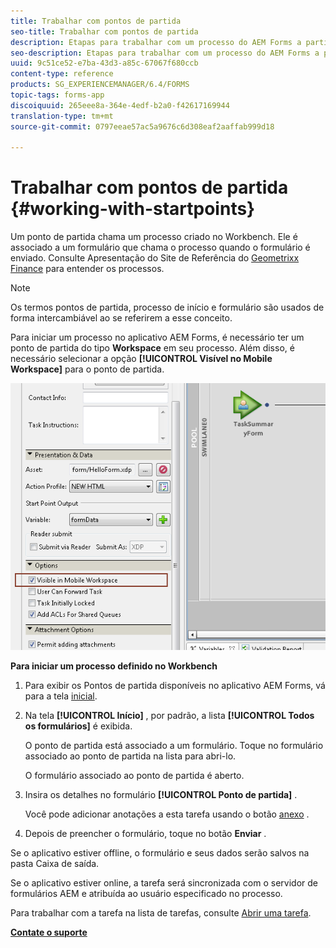 ```yaml
---
title: Trabalhar com pontos de partida
seo-title: Trabalhar com pontos de partida
description: Etapas para trabalhar com um processo do AEM Forms a partir do dispositivo móvel definido no Workbench.
seo-description: Etapas para trabalhar com um processo do AEM Forms a partir do dispositivo móvel definido no Workbench.
uuid: 9c51ce52-e7ba-43d3-a85c-67067f680ccb
content-type: reference
products: SG_EXPERIENCEMANAGER/6.4/FORMS
topic-tags: forms-app
discoiquuid: 265eee8a-364e-4edf-b2a0-f42617169944
translation-type: tm+mt
source-git-commit: 0797eeae57ac5a9676c6d308eaf2aaffab999d18

---
```



# Trabalhar com pontos de partida {#working-with-startpoints}

Um ponto de partida chama um processo criado no Workbench. Ele é associado a um formulário que chama o processo quando o formulário é enviado. Consulte Apresentação do Site de Referência do [Geometrixx Finance](/help/forms/using/finance-reference-site-walkthrough.md) para entender os processos.

>[!NOTE]
>
>Os termos pontos de partida, processo de início e formulário são usados de forma intercambiável ao se referirem a esse conceito.

Para iniciar um processo no aplicativo AEM Forms, é necessário ter um ponto de partida do tipo **Workspace** em seu processo. Além disso, é necessário selecionar a opção **[!UICONTROL Visível no Mobile Workspace]** para o ponto de partida.

![mws_startpoint_select_option](assets/mws_startpoint_select_option.png)

**Para iniciar um processo definido no Workbench**

1. Para exibir os Pontos de partida disponíveis no aplicativo AEM Forms, vá para a tela [inicial](/help/forms/using/home-screen.md).
1. Na tela **[!UICONTROL Início]** , por padrão, a lista **[!UICONTROL Todos os formulários]** é exibida.

   O ponto de partida está associado a um formulário. Toque no formulário associado ao ponto de partida na lista para abri-lo.

   O formulário associado ao ponto de partida é aberto.

1. Insira os detalhes no formulário **[!UICONTROL Ponto de partida]** .

   Você pode adicionar anotações a esta tarefa usando o botão [anexo](/help/forms/using/add-attachments.md) .

1. Depois de preencher o formulário, toque no botão **Enviar** .

Se o aplicativo estiver offline, o formulário e seus dados serão salvos na pasta Caixa de saída.

Se o aplicativo estiver online, a tarefa será sincronizada com o servidor de formulários AEM e atribuída ao usuário especificado no processo.

Para trabalhar com a tarefa na lista de tarefas, consulte [Abrir uma tarefa](/help/forms/using/open-task.md).

**[Contate o suporte](https://www.adobe.com/account/sign-in.supportportal.html)**
